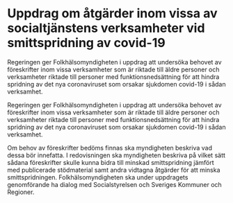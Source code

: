 # Uppdrag om åtgärder inom vissa av socialtjänstens verksamheter vid smittspridning av covid-19

Regeringen ger Folkhälsomyndigheten i uppdrag att undersöka behovet av föreskrifter inom vissa verksamheter som är riktade till äldre personer och verksamheter riktade till personer med funktionsnedsättning för att hindra spridning av det nya coronaviruset som orsakar sjukdomen covid-19 i sådan verksamhet.

Regeringen ger Folkhälsomyndigheten i uppdrag att undersöka behovet av föreskrifter inom vissa verksamheter som är riktade till äldre personer och verksamheter riktade till personer med funktionsnedsättning för att hindra spridning av det nya coronaviruset som orsakar sjukdomen covid-19 i sådan verksamhet.

Om behov av föreskrifter bedöms finnas ska myndigheten beskriva vad dessa bör innefatta. I redovisningen ska myndigheten beskriva på vilket sätt sådana föreskrifter skulle kunna bidra till minskad smittspridning jämfört med publicerade stödmaterial samt andra vidtagna åtgärder för att minska smittspridningen. Folkhälsomyndigheten ska under uppdragets genomförande ha dialog med Socialstyrelsen och Sveriges Kommuner och Regioner.
